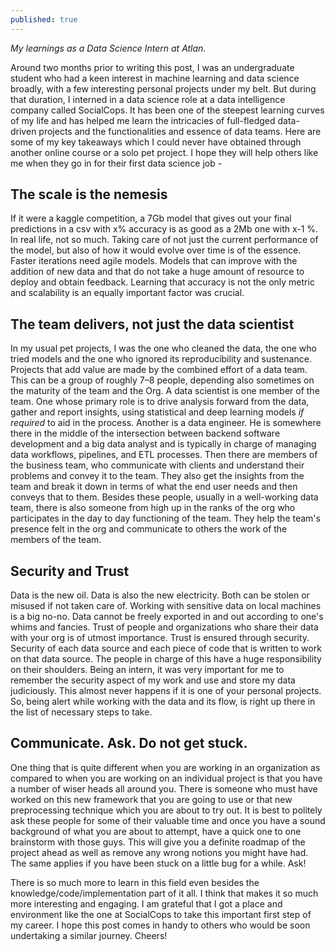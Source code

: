 ```yaml
---
published: true
---
```

*My learnings as a Data Science Intern at Atlan.*

Around two months prior to writing this post, I was an undergraduate student who had a keen interest in machine learning and data science broadly, with a few interesting personal projects under my belt. But during that duration, I interned in a data science role at a data intelligence company called SocialCops. It has been one of the steepest learning curves of my life and has helped me learn the intricacies of full-fledged data-driven projects and the functionalities and essence of data teams. Here are some of my key takeaways which I could never have obtained through another online course or a solo pet project. I hope they will help others like me when they go in for their first data science job -

## The scale is the nemesis

If it were a kaggle competition, a 7Gb model that gives out your final predictions in a csv with x% accuracy is as good as a 2Mb one with x-1 %. In real life, not so much. Taking care of not just the current performance of the model, but also of how it would evolve over time is of the essence. Faster iterations need agile models. Models that can improve with the addition of new data and that do not take a huge amount of resource to deploy and obtain feedback. Learning that accuracy is not the only metric and scalability is an equally important factor was crucial.

## The team delivers, not just the data scientist
In my usual pet projects, I was the one who cleaned the data, the one who tried models and the one who ignored its reproducibility and sustenance. Projects that add value are made by the combined effort of a data team. This can be a group of roughly 7–8 people, depending also sometimes on the maturity of the team and the Org.
A data scientist is one member of the team. One whose primary role is to drive analysis forward from the data, gather and report insights, using statistical and deep learning models *if required* to aid in the process. Another is a data engineer. He is somewhere there in the middle of the intersection between backend software development and a big data analyst and is typically in charge of managing data workflows, pipelines, and ETL processes. Then there are members of the business team, who communicate with clients and understand their problems and convey it to the team. They also get the insights from the team and break it down in terms of what the end user needs and then conveys that to them. Besides these people, usually in a well-working data team, there is also someone from high up in the ranks of the org who participates in the day to day functioning of the team. They help the team's presence felt in the org and communicate to others the work of the members of the team.

## Security and Trust
Data is the new oil. Data is also the new electricity. Both can be stolen or misused if not taken care of. Working with sensitive data on local machines is a big no-no. Data cannot be freely exported in and out according to one's whims and fancies. Trust of people and organizations who share their data with your org is of utmost importance. Trust is ensured through security. Security of each data source and each piece of code that is written to work on that data source. The people in charge of this have a huge responsibility on their shoulders. Being an intern, it was very important for me to remember the security aspect of my work and use and store my data judiciously. This almost never happens if it is one of your personal projects. So, being alert while working with the data and its flow, is right up there in the list of necessary steps to take.

## Communicate. Ask. Do not get stuck.
One thing that is quite different when you are working in an organization as compared to when you are working on an individual project is that you have a number of wiser heads all around you. There is someone who must have worked on this new framework that you are going to use or that new preprocessing technique which you are about to try out. It is best to politely ask these people for some of their valuable time and once you have a sound background of what you are about to attempt, have a quick one to one brainstorm with those guys. This will give you a definite roadmap of the project ahead as well as remove any wrong notions you might have had. The same applies if you have been stuck on a little bug for a while. Ask!


There is so much more to learn in this field even besides the knowledge/code/implementation part of it all. I think that makes it so much more interesting and engaging. I am grateful that I got a place and environment like the one at SocialCops to take this important first step of my career. I hope this post comes in handy to others who would be soon undertaking a similar journey. Cheers!

